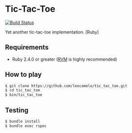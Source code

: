 # Tic-Tac-Toe

[![Build Status](https://travis-ci.org/leocamelo/tic_tac_toe.svg?branch=master)](https://travis-ci.org/leocamelo/tic_tac_toe)

Yet another tic-tac-toe implementation. [Ruby]

## Requirements

- Ruby 2.4.0 or greater ([RVM](http://rvm.io) is highly recommended)

## How to play

```bash
$ git clone https://github.com/leocamelo/tic_tac_toe.git
$ cd tic_tac_toe
$ bin/tic_tac_toe
```

## Testing

```bash
$ bundle install
$ bundle exec rspec
```

